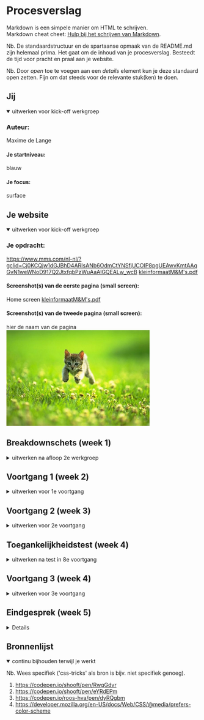 # Procesverslag
Markdown is een simpele manier om HTML te schrijven.  
Markdown cheat cheet: [Hulp bij het schrijven van Markdown](https://github.com/adam-p/markdown-here/wiki/Markdown-Cheatsheet).

Nb. De standaardstructuur en de spartaanse opmaak van de README.md zijn helemaal prima. Het gaat om de inhoud van je procesverslag. Besteedt de tijd voor pracht en praal aan je website.

Nb. Door *open* toe te voegen aan een *details* element kun je deze standaard open zetten. Fijn om dat steeds voor de relevante stuk(ken) te doen.





## Jij

<details open>
<summary>uitwerken voor kick-off werkgroep</summary>

### Auteur:
Maxime de Lange

#### Je startniveau:
blauw

#### Je focus:
surface
 
</details>





## Je website

<details open>
<summary>uitwerken voor kick-off werkgroep</summary>

### Je opdracht:
https://www.mms.com/nl-nl/?gclid=Cj0KCQjw1dGJBhD4ARIsANb6OdmCtYNSfjUCOIP8pgUEAwvKmtAAqGvN1weWNoD917Q2JtxfqbPzWuAaAlGQEALw_wcB
[kleinformaatM&M's.pdf](https://github.com/xmaximmee/Blok-web-/files/7184960/kleinformaatM.M.s.pdf)


#### Screenshot(s) van de eerste pagina (small screen): 
Home screen
[kleinformaatM&M's.pdf](https://github.com/xmaximmee/Blok-web-/files/7286552/kleinformaatM.M.s.pdf)

#### Screenshot(s) van de tweede pagina (small screen):
hier de naam van de pagina  
<img src="images/dummy-plaatje.jpg" width="375px" alt="omschrijving van de pagina">
 
</details>





## Breakdownschets (week 1)

<details>
<summary>uitwerken na afloop 2e werkgroep</summary>

### de hele pagina: 
width="375px" a![breakdownschets1](https://user-images.githubusercontent.com/90137923/133769211-323c2848-a134-45a3-a1d5-d28446666308.jpg)
lt="breakdown van de hele pagina">

### dynamisch deel (bijv menu): 
width="375px" alt="breakdown van een dynamisch deel">
ik weet niet precies wat hier mee wordt bedoelt maar: ![Untitled](https://user-images.githubusercontent.com/90137923/133769316-44ece4ad-ba57-44f7-aafd-0b199b927bf0.jpg)

### wellicht nog een dynamisch deel (bijv filter): 
width="375px" alt="breakdown van nog een dynamisch deel">
![Untitled](https://user-images.githubusercontent.com/90137923/133769368-d3070091-18bc-4eda-962d-af0921695c95.jpg)

</details>





## Voortgang 1 (week 2)

<details>
<summary>uitwerken voor 1e voortgang</summary>

### Stand van zaken
Ik vind dit een erg moeilijk vak. ik merkte dat ik veel dingen van vorig jaar vergeten was en dat ik bij veel onderdelen van mijn code veel hulp nodig had. 
 
 Wat goed ging was de html en de content daar in plaatsen. Dit vond ik best leuk om te doen en ging ook wel goed omdat ik niet vaak vast liep.
 In tegenstelling tot de CSS liep ik wel vaak vast, als het om de styling zoals lettertype, borders, tekst grootte, color etc ging, ging het
 wel erg goed en dat vond ik ook erg leuk om te doen. Maar zodra het gaat over het positioneren/flexbox etc gaat het zeker niet zo goed. 
 ik raak in de war wanneer ik welke manier moet gebruiken als ik (bijvoorbeeld) iets moet centreren. 
<img width="345" alt="Schermafbeelding 2021-10-05 om 16 03 22" src="https://user-images.githubusercontent.com/90137923/136038748-73739206-52eb-4b57-9b86-7e0091c9598e.png">
hierboven is een voorbeeld te zien waar het centeren bijvoorbeeld erg goed ging.  
dit was de html en de css.
<img width="736" alt="Schermafbeelding 2021-10-05 om 16 04 03" src="https://user-images.githubusercontent.com/90137923/136038867-1098669a-65cf-487f-bcf5-be0f0752f86b.png">
<img width="652" alt="Schermafbeelding 2021-10-05 om 16 04 45" src="https://user-images.githubusercontent.com/90137923/136039010-234e079c-ccd5-4d7d-853f-258d728f0f63.png">
 
 
 
 Bij dit gedeelte van mijn website vond ik het heel moeilijk om ene plan te bedenken hoe ik dit zo op deze manier ging neerzetten.
 dit kwam doordat er 2 elementen (het getal en de H) naast elkaar moesten en 1 element moest er onder. 
<img width="298" alt="Schermafbeelding 2021-10-05 om 16 05 14" src="https://user-images.githubusercontent.com/90137923/136039092-8ebfdff1-1810-4d36-9a5b-98bf0c27ab2b.png">
 uiteindelijk heb ik met deze css: 
<img width="280" alt="Schermafbeelding 2021-10-05 om 16 07 06" src="https://user-images.githubusercontent.com/90137923/136039427-e7c214ba-42b5-4a55-9645-1323eb7b45b9.png">
gezorgd dat het nummer en de h, 1 element werden waardoor ik uiteindelijk gemakkelijk het nummer+de h en de img onder elkaar kreeg (met flex-direction: column)

### Agenda voor meeting
samen met je groepje opstellen

| Maxime         | student 2          | student 3    | student 4        |
| ---            | ---                | ---          | ---              |
| dit bespreken: | en dit             | en ik dit    | en dan ik dat    |
| Ik zou graag   | dit als er tijd is | nog een punt | dit wil ik zeker |
| centreren willen| ...                | ...          | ...              |
  bespreken

### Verslag van meeting
hier na afloop snel de uitkomsten van de meeting vastleggen

- Uit de meeting is gekomen dat ik goed opweg ben.
- ik moet dingen vragen wanneer ik het niet snap
- ik ben geholpen met het onderdeel 'maak het persoonlijk' van mijn website. ik heb geleerd te werken met counter en het positioneren van afbeeldingen

</details>





## Voortgang 2 (week 3)

<details>
<summary>uitwerken voor 2e voortgang</summary>

### Stand van zaken
deze week had ik heel erg gevoel dat ik even het overzicht kwijt was met mijn wesbite.
Ik was bezig met een onderdeel op mijn website en het lukte niet en mijn code voelde een beetje als een rotzooitje.
ik had hulp gevraagd aan Rowin en sinds hij mij een beetje had geholpen ging het gevoel weg. 
In de offline les deze week heb ik goede stappen gemaakt.

### Agenda voor meeting
samen met je groepje opstellen

| student 1     
 Het bouwen van 
 een header, icl. hamburger menu en het positioneren van de elementen 
 
| student 2
 slideshow met automatische transitie
 
| student 3
vergtroten en verkleinen van images
 
|overige studenten
 dezelfde onderwerpen
 
### Verslag van meeting
hier na afloop snel de uitkomsten van de meeting vastleggen

- in deze meeting hebben we eigenlijk vooral de ruimte gekregen om vragen te stellen. Om mijn website pagina eigenlijk af te krijgen had ik vooral nog twee vraagjes.
- ik heb geleerd hoe ik werk met een img background en een img daar over heen.
- ik heb nog een keer herhaald hoe ik een beetje met de flexbox werk. ik heb herhaald hoe je dingen naast elkaar zet. 

</details>





## Toegankelijkheidstest (week 4)

<details>
<summary>uitwerken na test in 8e voortgang</summary>

### Bevindingen
Lijst met je bevindingen die in de test naar voren kwamen:
 - voice over vind engels moeilijk
 - submit button met >, wordt uitgesproken als > niet als 'submit button'
 - let goed op of er bij elke <a> tag een href="#" staat. anders wordt dat element overgeslagen

#### VOICE INTERFACE
Header gaat goed, alt tekst klopt en het is duidelijk.

De voice over vind Nederlands moeilijk, dit wordt voorgelezen met een engels accent en als die het woord niet kent wordt de worden in het engels uitgesproken gespeld.
Ondanks de tekst op de website onduidelijk wordt uitgesproken klopt de tekst wel en maakt de tekst duidelijk wat je ziet.

De submit button bij het e-mailadres invoer veld wordt niet echt goed uitgesproken. Deze button bevat een > teken, dit wordt dan ook zo uitgesproken maar dit is niet handig voor de gebruiker. Dit moet ik nog aanpassen.


#### MUIS EN TOETSENBORD
Als ik met het toetsenbord door de webstie ga gaat dit in de header weer goed. 
Daarna springt die netjes over naar de volgende elementen maar wat opvalt is dat hij de hele section genaamd thema’s’ overslaat. Er zijn in die section 3 linkjes, die alle 3 worden overgeslagen.
ik ben er achter gekomen dat de linkjes nog zo in mijn html stonden:
<img width="390" alt="figure img src=imagesl" src="https://user-images.githubusercontent.com/90137923/136033889-c8f2d09e-6b91-4b16-a8c0-a64a19748dd8.png">
Toen ik het veranderde naar dit ging het wel goed:
 <img width="440" alt="Schermafbeelding 2021-10-05 om 15 38 36" src="https://user-images.githubusercontent.com/90137923/136034105-c5ae46c7-889b-409d-8892-1fed3052b6be.png">

 
De delen van de website daarna gingen wel goed. 
Maar bij de footer worden weer alle linkjes overgeslagen en gaat die direct naar de button.
Dit probleem het dezelfde oorzaak.



#### USABILITY TEST 
over deze test heb ik niet erg veel te zeggen. Vooral met de brillen waren er geen bijzondere bevindingenen was mijn website nog goed te lezen.
met de schok apparaten viel mij wel op hoe erg veel moeilijk het eigenlijk wel niet kan zijn om dingen te doen. Wanneer ik de schokken niet te hard aan zette kon ik nog prima met mijn tab toets en de VIC door mijn website heen.

</details>





## Voortgang 3 (week 4)

<details>
<summary>uitwerken voor 3e voortgang</summary>

### Stand van zaken
Deze week heb ik veel kleine 'foutjes' proberen op te lossen en ik heb alle states bij buttons/links toegevoged.
 
Deze week zakte de moed een beetje in mijn schoenen. Ik had het gevoel dat het geheel van mijn website gewoon niet helemaal lekker klopte en toen ik op school kwam merkte ik dat het leek of andere website veel makkelijker waren. Aangezien mijn niveau, baalde ik want ik wil dit vak graag halen.
In de les heb ik veel aan mijn website gezeten en ben ik weer een stuk verder gekomen. Hierdoor kreeg ik aan de eind van de les weer een beetje moed.
 
Op dit moment ben ik zo ver dat ik alleen nog: het hamburger menu moet laten werken, 1 element op de eerste pagina goed moet zetten, een dropdown menu op de 2e pagina moet toevoegen en nog wat kleine slordigheids dingetjes op moet lossen. Als ik deze dingen heb geregeld dan kan ik beginnen aan de surface plane opdracht.
 
 
wat goed ging was de keline animatie/micro interactie van het hamburger menu. Dit is de javascript:
 <img width="830" alt="Schermafbeelding 2021-10-05 om 16 20 14" src="https://user-images.githubusercontent.com/90137923/136041689-066f3e05-e47c-47f8-84ee-67ba399bda99.png">
ik had hier al de code uit de les ingezet voor het uitschuiven van het hamburger menu. In deze code kon ik ook de code voor het icoontje kwijt.
met een klein beetje hulp van de studenten assistent en een mede student is dit gelukt maar ook best wel snel gelukt en begreep ik wat ik had gedaan. Dit had ik niet verwacht omdat ik niet zo goed ben in JS.


### Agenda voor meeting
samen met je groepje opstellen

| student 1      | student 2          | student 3    | student 4        |
| ---            | ---                | ---          | ---              |
| sumbit button. 
  (het bespreken  | hoe maak ik een   | Hoe zet ik dit| en dan ik dat    |
| van een dropdo | schuine oppacity.  | als een kolom | dit wil ik zeker |
| wn menu..)     | streep.            | naast elkaar  | ...              |


### Verslag van meeting
hier na afloop snel de uitkomsten van de meeting vastleggen

- eerst gingen we bij elke student af om te kijken hoe ver ze waren, daarbij konden we alvast onze vragens stellen.
- Het viel mij op dat ik niet heel erg achter liep dan de rest van de studenten naar ik liep ook zeker niet voor.
- Het viel mij ook op dat ik meer wist dan ik dacht. Als andere studenten een vraag stelde wist ik het regelmatig het antwoord.

</details>





## Eindgesprek (week 5)

<details>
<summary>uitwerken voor eindgesprek</summary>

### Stand van zaken
 
 een punt wat heel lastig was was de header balk. 
 zo zag de balk er op de website uit: 
 <img width="278" alt="Schermafbeelding 2021-10-04 om 11 24 57" src="https://user-images.githubusercontent.com/90137923/135826813-4e837e94-77e4-4815-9806-974345bfe2d1.png">
en zo zag mijne er de heletijd uit: 
 <img width="279" alt="Schermafbeelding 2021-10-04 om 11 25 24" src="https://user-images.githubusercontent.com/90137923/135826891-a310d6b5-356b-4352-aefb-d610aebbc0cd.png">

 het menu op de echte website was van zichzelf niet zo goed opgebouwt. Het was een beetje een rare header omdat er heel veel elementen in 'gepropt' waren. 
 Daarbij vond ik het ook meoilijkj om de header elementen de juiste tags te gevem. Uiteindelijk ziet mijn html opbouw van de header er zo uit:
 <img width="647" alt="Schermafbeelding 2021-10-04 om 11 26 52" src="https://user-images.githubusercontent.com/90137923/135827119-966d4330-c104-4ad0-806e-5063ffb88c09.png">
zo zag de header er van de echte website uit:
 <img width="641" alt="Schermafbeelding 2021-10-04 om 11 27 44" src="https://user-images.githubusercontent.com/90137923/135827220-168a22eb-6ec4-4222-88b4-6f45db07ad06.png">

wat wel erg goed ging was de producten pagina! met een heel kein beetje hulp maar zette ik dit zo in elkaar. het werkte en zag er goed het zelfde uit als de echte producten pagina. 
 
wat een opvallend puntje was was de darkmode toevoegen. Ten eerste waren de darkmode kleuren aanmaken toch iets meer gedoe dan ik dacht.
 ik merkte dat mijn website heel veel verschillende kleuren maar ook grijs tinten gebruikte. tijdens het maken van de website had ik deze kleuren niet heel handig/duidelijk in het lijstje benoemd waardoor ik een beetje in de war raakte.
 
 wel vond ik het juist weer niet zo moeilijk om een andere kleur te zoeken voor de dark theme kleuren, dit ging goed op gevoel.
 wat het opvallende was was dat maar met 1 code zin de darktheme kon worden aangeroepen door de instellingen van mijn computer. dit vond ik best vet.
 


### Screenshot(s)
[fullpage-eigenwebsite1.pdf](https://github.com/xmaximmee/Blok-web-/files/7286683/fullpage-eigenwebsite1.pdf)
![fullpage-eigenwebsite2](https://user-images.githubusercontent.com/90137923/136043441-1472af60-0a57-4889-b309-346d2a9ce263.png)


</details>





## Bronnenlijst

<details open>
<summary>continu bijhouden terwijl je werkt</summary>

Nb. Wees specifiek ('css-tricks' als bron is bijv. niet specifiek genoeg).

1. https://codepen.io/shooft/pen/RwgGdvr
2. https://codepen.io/shooft/pen/eYRdEPm
3. https://codepen.io/roos-hva/pen/dyRQgbm
4. https://developer.mozilla.org/en-US/docs/Web/CSS/@media/prefers-color-scheme
 

</details>
